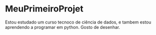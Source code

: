 # MeuPrimeiroProjet
Estou estudado um curso tecnoco de ciência de dados, e tambem estou aprendendo a programar em python. Gosto de desenhar.

